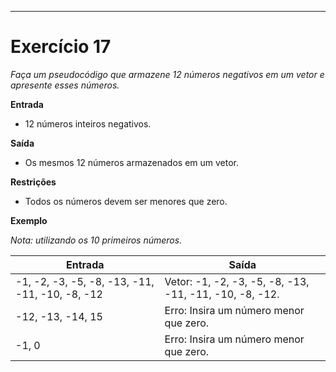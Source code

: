 ---
# Exercício 17

*Faça um pseudocódigo que armazene 12 números negativos em um vetor e apresente esses números.*

**Entrada**

- 12 números inteiros negativos.

**Saída**

- Os mesmos 12 números armazenados em um vetor.

**Restrições**

- Todos os números devem ser menores que zero.

**Exemplo**

*Nota: utilizando os 10 primeiros números.*

| Entrada                                   | Saída                                             |
|-------------------------------------------|---------------------------------------------------|
| -1, -2, -3, -5, -8, -13, -11, -11, -10, -8, -12 | Vetor: -1, -2, -3, -5, -8, -13, -11, -11, -10, -8, -12. |
| -12, -13, -14, 15                         | Erro: Insira um número menor que zero.               |
| -1, 0                                     | Erro: Insira um número menor que zero.               |
